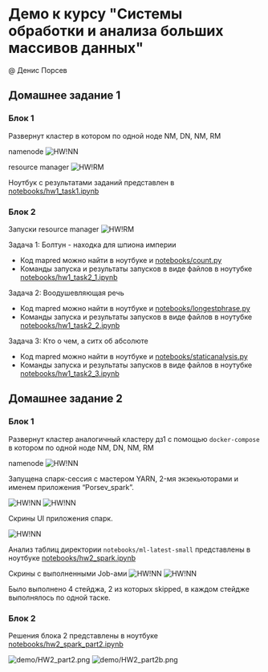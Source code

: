 # Демо к курсу "Системы обработки и анализа больших массивов данных"

@ Денис Порсев

## Домашнее задание 1

### Блок 1

Развернут кластер в котором по одной ноде NM, DN, NM, RM

namenode
![HW!NN](demo/HW1NN.png)

resource manager
![HW!RM](demo/HW1RM.png)

Ноутбук с результатами заданий представлен в [notebooks/hw1_task1.ipynb](notebooks/hw1_task1.ipynb)

### Блок 2

Запуски resource manager
![HW!RM](demo/HW1RM_launches.png)

Задача 1: Болтун - находка для шпиона империи
- Код mapred можно найти в ноутбуке и [notebooks/count.py](notebooks/count.py)
- Команды запуска и результаты запусков в виде файлов в ноутубке [notebooks/hw1_task2_1.ipynb](notebooks/hw1_task2_1.ipynb)

Задача 2: Воодушевляющая речь
- Код mapred можно найти в ноутбуке и [notebooks/longestphrase.py](notebooks/longestphrase.py)
- Команды запуска и результаты запусков в виде файлов в ноутубке [notebooks/hw1_task2_2.ipynb](notebooks/hw1_task2_2.ipynb)

Задача 3: Кто о чем, а ситх об абсолюте
- Код mapred можно найти в ноутбуке и [notebooks/staticanalysis.py](notebooks/staticanalysis.py)
- Команды запуска и результаты запусков в виде файлов в ноутубке [notebooks/hw1_task2_3.ipynb](notebooks/hw1_task2_3.ipynb)


## Домашнее задание 2

### Блок 1

Развернут кластер аналогичный кластеру дз1 с помощью `docker-compose` в котором по одной ноде NM, DN, NM, RM

namenode
![HW!NN](demo/HW1NN.png)

Запущена спарк-сессия с мастером YARN, 2-мя экзекьюторами и именем приложения “Porsev_spark”.

![HW!NN](demo/HW2_Spark.png)
![HW!NN](demo/HW2_RM_APP.png)

Скрины UI приложения спарк. 

![HW!NN](demo/HW2_Spark_Jobs.png)


Анализ таблиц директории `notebooks/ml-latest-small` представлены в ноутбуке
[notebooks/hw2_spark.ipynb](notebooks/hw2_spark.ipynb)

Скрины с выполненными Job-ами
![HW!NN](demo/HW2_Stage0.png)
![HW!NN](demo/HW2_Stage3.png)

Было выполнено 4 стейджа, 2 из которых skipped, в каждом стейдже выполнялось по одной таске.

### Блок 2

Решения блока 2 представлены в ноутбуке [notebooks/hw2_spark_part2.ipynb](notebooks/hw2_spark_part2.ipynb)

![demo/HW2_part2.png](demo/HW2_part2.png)
![demo/HW2_part2b.png](demo/HW2_part2b.png)
